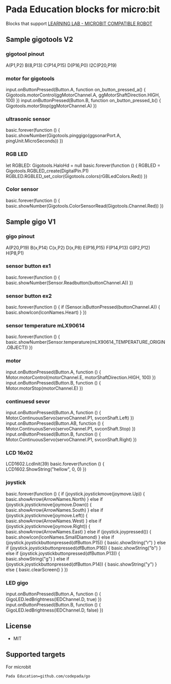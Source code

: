 # Pada Education blocks for micro:bit


Blocks that support [LEARNING LAB - MICROBIT COMPATIBLE ROBOT](https://padabook.com/th/products/545481-ชุดการเรียนรู้การเขียนโปรแกรม+Micro%3Abit+COMPATIBLE+ROBOTS)

## Sample gigotools V2
### gigotool pinout
A(P1,P2)
B(8,P13)
C(P14,P15)
D(P16,P0)
I2C(P20,P19)
### motor for gigotools
input.onButtonPressed(Button.A, function on_button_pressed_a() {
    Gigotools.motorControl(ggMotorChannel.A, ggMotorShaftDirection.HIGH, 100)
})
input.onButtonPressed(Button.B, function on_button_pressed_b() {
    Gigotools.motorStop(ggMotorChannel.A)
})
### ultrasonic sensor
basic.forever(function () {
    basic.showNumber(Gigotools.pinggigo(ggsonarPort.A, pingUnit.MicroSeconds))
})
### RGB LED
let RGBLED: Gigotools.HaloHd = null
basic.forever(function () {
    RGBLED = Gigotools.RGBLED_create(DigitalPin.P1)
    RGBLED.RGBLED_set_color(Gigotools.colors(rGBLedColors.Red))
})
### Color sensor
basic.forever(function () {
    basic.showNumber(Gigotools.ColorSensorRead(Gigotools.Channel.Red))
})

## Sample gigo V1
### gigo pinout
A(P20,P19)
B(x,P14)
C(x,P2)
D(x,P8)
E(P16,P15)
F(P14,P13)
G(P2,P12)
H(P8,P1)
### sensor button ex1
basic.forever(function () {
    basic.showNumber(Sensor.Readbutton(buttonChannel.A))
})
### sensor button ex2
basic.forever(function () {
    if (Sensor.isButtonPressed(buttonChannel.A)) {
        basic.showIcon(IconNames.Heart)
    }
})
### sensor temperature mLX90614
basic.forever(function () {
    basic.showNumber(Sensor.temperature(mLX90614_TEMPERATURE_ORIGIN.OBJECT))
})

### motor
input.onButtonPressed(Button.A, function () {
    Motor.motorControl(motorChannel.E, motorShaftDirection.HIGH, 100)
})
input.onButtonPressed(Button.B, function () {
    Motor.motorStop(motorChannel.E)
})

### continuesd sevor
input.onButtonPressed(Button.A, function () {
    Motor.ContinuousServo(servoChannel.P1, svconShaft.Left)
})
input.onButtonPressed(Button.AB, function () {
    Motor.ContinuousServo(servoChannel.P1, svconShaft.Stop)
})
input.onButtonPressed(Button.B, function () {
    Motor.ContinuousServo(servoChannel.P1, svconShaft.Right)
})

### LCD 16x02
LCD1602.LcdInit(39)
basic.forever(function () {
    LCD1602.ShowString("hellow", 0, 0)
})

### joystick
basic.forever(function () {
    if (joystick.joystickmove(joymove.Up)) {
        basic.showArrow(ArrowNames.North)
    } else if (joystick.joystickmove(joymove.Down)) {
        basic.showArrow(ArrowNames.South)
    } else if (joystick.joystickmove(joymove.Left)) {
        basic.showArrow(ArrowNames.West)
    } else if (joystick.joystickmove(joymove.Right)) {
        basic.showArrow(ArrowNames.East)
    } else if (joystick.joypressed()) {
        basic.showIcon(IconNames.SmallDiamond)
    } else if (joystick.joystickbuttonpressed(dfButton.P15)) {
        basic.showString("r")
    } else if (joystick.joystickbuttonpressed(dfButton.P16)) {
        basic.showString("b")
    } else if (joystick.joystickbuttonpressed(dfButton.P13)) {
        basic.showString("g")
    } else if (joystick.joystickbuttonpressed(dfButton.P14)) {
        basic.showString("y")
    } else {
        basic.clearScreen()
    }
})

### LED gigo
input.onButtonPressed(Button.A, function () {
    GigoLED.ledBrightness(lEDChannel.D, true)
})
input.onButtonPressed(Button.B, function () {
    GigoLED.ledBrightness(lEDChannel.D, false)
})


## License

* MIT

## Supported targets
For microbit

```package
Pada Education=github.com/codepada/go
```